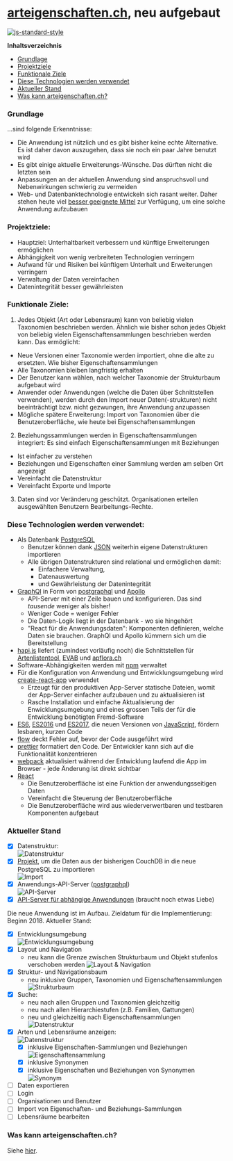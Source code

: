 # [arteigenschaften.ch](http://arteigenschaften.ch), neu aufgebaut

[![js-standard-style](https://img.shields.io/badge/license-ISC-brightgreen.svg)](https://github.com/barbalex/gs/blob/master/license.md)

**Inhaltsverzeichnis**

- [Grundlage](#grundlage)
- [Projektziele](#projektziele)
- [Funktionale Ziele](#funktionale-ziele)
- [Diese Technologien werden verwendet](#diese-technologien-werden-verwendet)
- [Aktueller Stand](#aktueller-stand)
- [Was kann arteigenschaften.ch?](#was-kann-arteigenschaftench)

### Grundlage
...sind folgende Erkenntnisse:

-	Die Anwendung ist nützlich und es gibt bisher keine echte Alternative. Es ist daher davon auszugehen, dass sie noch ein paar Jahre benutzt wird
-	Es gibt einige aktuelle Erweiterungs-Wünsche. Das dürften nicht die letzten sein
-	Anpassungen an der aktuellen Anwendung sind anspruchsvoll und Nebenwirkungen schwierig zu vermeiden
-	Web- und Datenbanktechnologie entwickeln sich rasant weiter. Daher stehen heute viel [besser geeignete Mittel](#diese-technologien-werden-verwendet) zur Verfügung, um eine solche Anwendung aufzubauen

### Projektziele:
-	Hauptziel: Unterhaltbarkeit verbessern und künftige Erweiterungen ermöglichen
-	Abhängigkeit von wenig verbreiteten Technologien verringern
-	Aufwand für und Risiken bei künftigem Unterhalt und Erweiterungen verringern
-	Verwaltung der Daten vereinfachen
-	Datenintegrität besser gewährleisten

### Funktionale Ziele:

1. Jedes Objekt (Art oder Lebensraum) kann von beliebig vielen Taxonomien beschrieben werden. Ähnlich wie bisher schon jedes Objekt von beliebig vielen Eigenschaftensammlungen beschrieben werden kann. Das ermöglicht: 
  - Neue Versionen einer Taxonomie werden importiert, ohne die alte zu ersetzten. Wie bisher Eigenschaftensammlungen
  -	Alle Taxonomien bleiben langfristig erhalten
  -	Der Benutzer kann wählen, nach welcher Taxonomie der Strukturbaum aufgebaut wird
  -	Anwender oder Anwendungen (welche die Daten über Schnittstellen verwenden), werden durch den Import neuer Daten(-strukturen) nicht beeinträchtigt bzw. nicht gezwungen, ihre Anwendung anzupassen
  - Mögliche spätere Erweiterung: Import von Taxonomien über die Benutzeroberfläche, wie heute bei Eigenschaftensammlungen

2. Beziehungssammlungen werden in Eigenschaftensammlungen integriert: Es sind einfach Eigenschaftensammlungen mit Beziehungen
  - Ist einfacher zu verstehen
  - Beziehungen und Eigenschaften einer Sammlung werden am selben Ort angezeigt
  - Vereinfacht die Datenstruktur
  - Vereinfacht Exporte und Importe
  
3. Daten sind vor Veränderung geschützt. Organisationen erteilen ausgewählten Benutzern Bearbeitungs-Rechte.

### Diese Technologien werden verwendet:

- Als Datenbank [PostgreSQL](https://www.postgresql.org)
  - Benutzer können dank [JSON](https://de.wikipedia.org/wiki/JavaScript_Object_Notation) weiterhin eigene Datenstrukturen importieren
  - Alle übrigen Datenstrukturen sind relational und ermöglichen damit:
    - Einfachere Verwaltung,
    - Datenauswertung
    - und Gewährleistung der Datenintegrität
- [GraphQl](https://github.com/facebook/graphql) in Form von [postgraphql](https://github.com/postgraphql/postgraphql) und [Apollo](https://www.apollodata.com)
  - API-Server mit einer Zeile bauen und konfigurieren. Das sind _tausende_ weniger als bisher!
  - Weniger Code = weniger Fehler<br/>
  - Die Daten-Logik liegt in der Datenbank - wo sie hingehört<br/>
  - "React für die Anwendungsdaten": Komponenten definieren, welche Daten sie brauchen. GraphQl und Apollo kümmern sich um die Bereitstellung
- [hapi.js](http://hapijs.com) liefert (zumindest vorläufig noch) die Schnittstellen für [Artenlistentool](http://www.aln.zh.ch/internet/baudirektion/aln/de/naturschutz/naturschutzdaten/tools/artenlistentool.html#a-content), [EVAB](http://www.aln.zh.ch/internet/baudirektion/aln/de/naturschutz/naturschutzdaten/tools/evab.html#a-content) und [apflora.ch](https://github.com/FNSKtZH/apflora)
- Software-Abhängigkeiten werden mit [npm](https://www.npmjs.com) verwaltet
- Für die Konfiguration von Anwendung und Entwicklungsumgebung wird [create-react-app](https://github.com/facebookincubator/create-react-app) verwendet
  - Erzeugt für den produktiven App-Server statische Dateien, womit der App-Server einfacher aufzubauen und zu aktualisieren ist
  - Rasche Installation und einfache Aktualisierung der Enwicklungsumgebung und eines grossen Teils der für die Entwicklung benötigten Fremd-Software
- [ES6](http://www.ecma-international.org/ecma-262/6.0), [ES2016](https://www.ecma-international.org/ecma-262/7.0) und [ES2017](http://2ality.com/2016/02/ecmascript-2017.html), die neuen Versionen von [JavaScript](http://en.wikipedia.org/wiki/JavaScript), fördern lesbaren, kurzen Code
- [flow](https://flow.org) deckt Fehler auf, bevor der Code ausgeführt wird
- [prettier](https://github.com/prettier/prettier) formatiert den Code. Der Entwickler kann sich auf die Funktionalität konzentrieren
- [webpack](http://webpack.github.io) aktualisiert während der Entwicklung laufend die App im Browser - jede Änderung ist direkt sichtbar
- [React](https://facebook.github.io/react/index.html)
  - Die Benutzeroberfläche ist eine Funktion der anwendungsseitigen Daten
  - Vereinfacht die Steuerung der Benutzeroberfläche
  - Die Benutzeroberfläche wird aus wiederverwertbaren und testbaren Komponenten aufgebaut

### Aktueller Stand

- [x] Datenstruktur:<br/>![Datenstruktur](/etc/structure_relational.png?raw=true "Datenstruktur")
- [x] [Projekt](https://github.com/barbalex/ae_import), um die Daten aus der bisherigen CouchDB in die neue PostgreSQL zu importieren<br/>![Import](/etc/import.png?raw=true "Import")
- [x] Anwendungs-API-Server ([postgraphql](https://github.com/postgraphql/postgraphql))<br/>![API-Server](/etc/postgraphql.png?raw=true "API-Server")
- [x] [API-Server für abhängige Anwendungen](https://github.com/barbalex/ae_api) (braucht noch etwas Liebe)

Die neue Anwendung ist im Aufbau. Zieldatum für die Implementierung: Beginn 2018. Aktueller Stand:

  - [x] Entwicklungsumgebung<br/>![Entwicklungsumgebung](/etc/dev.png?raw=true "Entwicklungsumgebung")
  - [x] Layout und Navigation
    - neu kann die Grenze zwischen Strukturbaum und Objekt stufenlos verschoben werden
    ![Layout & Navigation](/etc/layout.png?raw=true "Layout & Navigation")
  - [x] Struktur- und Navigationsbaum
    - neu inklusive Gruppen, Taxonomien und Eigenschaftensammlungen
    ![Strukturbaum](/etc/strukturbaum.png?raw=true "Strukturbaum")
  - [x] Suche:
    - neu nach allen Gruppen und Taxonomien gleichzeitig
    - neu nach allen Hierarchiestufen (z.B. Familien, Gattungen)
    - neu und gleichzeitig nach Eigenschaftensammlungen
    ![Datenstruktur](/etc/suche.png?raw=true "Suche")
  - [x] Arten und Lebensräume anzeigen:<br/>![Datenstruktur](/etc/grasfrosch.png?raw=true "Datenstruktur")
    - [x] inklusive Eigenschaften-Sammlungen und Beziehungen<br/>![Eigenschaftensammlung](/etc/eigenschaftensammlung.png?raw=true "Eigenschaftensammlung")
    - [x] inklusive Synonymen<br/>
    - [x] inklusive Eigenschaften und Beziehungen von Synonymen<br/>![Synonym](/etc/synonym.png?raw=true "Synonym")
  - [ ] Daten exportieren
  - [ ] Login
  - [ ] Organisationen und Benutzer
  - [ ] Import von Eigenschaften- und Beziehungs-Sammlungen
  - [ ] Lebensräume bearbeiten

### Was kann arteigenschaften.ch?

Siehe [hier](https://github.com/FNSKtZH/artendb_v1/blob/master/README.md).
